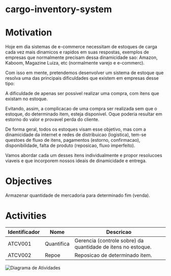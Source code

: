 # cargo-inventory-system

# Motivation

Hoje em dia sistemas de e-commerce necessitam de estoques de carga cada vez mais dinamicos e rapidos em suas respostas, exemplos de empresas que normalmente precisam dessa dinamicidade sao: Amazon, Kaboom, Magazine Luiza, etc (normalmente varejo e e-commerc).

Com isso em mente, pretendemos desenvolver um sistema de estoque que resolva uma das principais dificuldades que existem em empresas desse tipo:

 A dificuldade de apenas ser possivel realizar uma compra, com itens que existam no estoque.

Evitando, assim, a complicacao de uma compra ser realizada sem que o estoque, do determinado item, esteja disponivel. Oque poderia resultar em estorno do valor e provavel perda do cliente.

De forma geral, todos os estoques visam esse objetivo, mas com a dinamicidade da internet e redes de distribuicao (logistica), tem-se questoes de fluxo de itens, pagamentos (estorno, confirmacao), disponibilidade, falta de produto (reposicao, fluxo imperfeito).

Vamos abordar cada um desses itens individualmente e propor resolucoes viaveis e que incorporem nossos ideais de dinamicidade e entrega.

# Objectives

Armazenar quantidade de mercadoria para determinado fim (venda).

# Activities

| Identificador | Nome | Descricao |
|---------------|------|-----------|
| ATCV001 | Quantifica | Gerencia (controle sobre) da quantidade de itens no estoque. |
| ATCV002 | Repoe | Reposicao de determinado item. |

![Diagrama de Atividades](#activities)